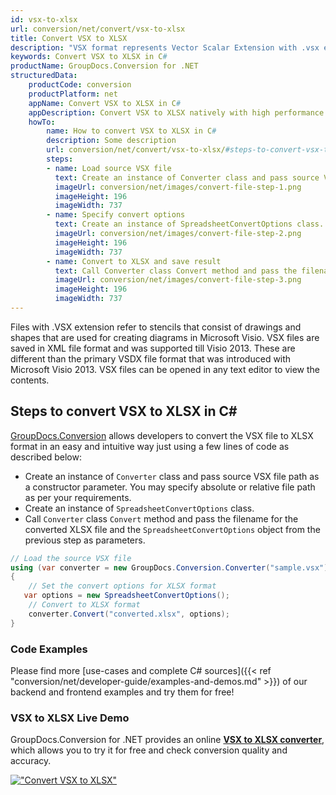 ```yaml
---
id: vsx-to-xlsx
url: conversion/net/convert/vsx-to-xlsx
title: Convert VSX to XLSX
description: "VSX format represents Vector Scalar Extension with .vsx extension. Learn how to convert VSX to XLSX file programmatically in C# language using GroupDocs.Conversion for .NET library."
keywords: Convert VSX to XLSX in C#
productName: GroupDocs.Conversion for .NET
structuredData:
    productCode: conversion
    productPlatform: net
    appName: Convert VSX to XLSX in C#
    appDescription: Convert VSX to XLSX natively with high performance using C# language and server side GroupDocs.Conversion for .NET APIs, without the use of any software like Microsoft or Open Office.
    howTo:
        name: How to convert VSX to XLSX in C# 
        description: Some description
        url: conversion/net/convert/vsx-to-xlsx/#steps-to-convert-vsx-to-xlsx-in-c
        steps:
        - name: Load source VSX file 
          text: Create an instance of Converter class and pass source VSX file path as a constructor parameter. You may specify absolute or relative file path as per your requirements. 
          imageUrl: conversion/net/images/convert-file-step-1.png
          imageHeight: 196
          imageWidth: 737
        - name: Specify convert options 
          text: Create an instance of SpreadsheetConvertOptions class.
          imageUrl: conversion/net/images/convert-file-step-2.png
          imageHeight: 196
          imageWidth: 737
        - name: Convert to XLSX and save result 
          text: Call Converter class Convert method and pass the filename for the converted HTML file and the SpreadsheetConvertOptions object from the previous step as parameters.
          imageUrl: conversion/net/images/convert-file-step-3.png
          imageHeight: 196
          imageWidth: 737
---
```


Files with .VSX extension refer to stencils that consist of drawings and shapes that are used for creating diagrams in Microsoft Visio. VSX files are saved in XML file format and was supported till Visio 2013. These are different than the primary VSDX file format that was introduced with Microsoft Visio 2013. VSX files can be opened in any text editor to view the contents.

## Steps to convert VSX to XLSX in C#

[GroupDocs.Conversion](https://products.groupdocs.com/conversion/net) allows developers to convert the VSX file to XLSX format in an easy and intuitive way just using a few lines of code as described below:

* Create an instance of `Converter` class and pass source VSX file path as a constructor parameter. You may specify absolute or relative file path as per your requirements. 
* Create an instance of `SpreadsheetConvertOptions` class.
* Call `Converter` class `Convert` method and pass the filename for the converted XLSX file and the `SpreadsheetConvertOptions` object from the previous step as parameters.

```csharp
// Load the source VSX file
using (var converter = new GroupDocs.Conversion.Converter("sample.vsx"))
{
    // Set the convert options for XLSX format
   var options = new SpreadsheetConvertOptions();
    // Convert to XLSX format
    converter.Convert("converted.xlsx", options);
}
```

### Code Examples

Please find more [use-cases and complete C# sources]({{< ref "conversion/net/developer-guide/examples-and-demos.md" >}}) of our backend and frontend examples and try them for free!

### VSX to XLSX Live Demo

GroupDocs.Conversion for .NET provides an online [**VSX to XLSX converter**](https://products.groupdocs.app/conversion/vsx-to-xlsx), which allows you to try it for free and check conversion quality and accuracy.

[!["Convert VSX to XLSX"](conversion/net/images/convert-to-xlsx/convert-vsx-to-xlsx.png)](https://products.groupdocs.app/conversion/vsx-to-xlsx)